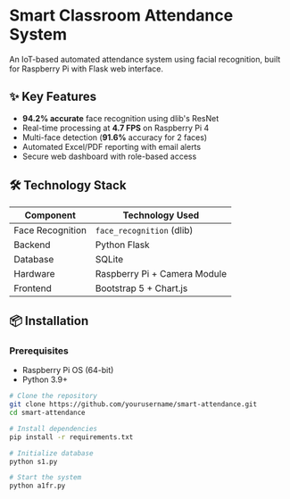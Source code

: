 # Smart Classroom Attendance System  


An IoT-based automated attendance system using facial recognition, built for Raspberry Pi with Flask web interface.

## ✨ Key Features  
- **94.2% accurate** face recognition using dlib's ResNet  
- Real-time processing at **4.7 FPS** on Raspberry Pi 4  
- Multi-face detection (**91.6%** accuracy for 2 faces)  
- Automated Excel/PDF reporting with email alerts  
- Secure web dashboard with role-based access  

## 🛠️ Technology Stack  
| Component       | Technology Used          |
|----------------|--------------------------|
| Face Recognition | `face_recognition` (dlib) |
| Backend        | Python Flask             |
| Database       | SQLite                   |
| Hardware       | Raspberry Pi + Camera Module|
| Frontend       | Bootstrap 5 + Chart.js   |

## 📦 Installation  

### Prerequisites  
- Raspberry Pi OS (64-bit)  
- Python 3.9+  
 

```bash
# Clone the repository  
git clone https://github.com/yourusername/smart-attendance.git  
cd smart-attendance  

# Install dependencies  
pip install -r requirements.txt  

# Initialize database  
python s1.py  

# Start the system  
python a1fr.py  
